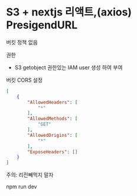 # S3 + nextjs 리액트,(axios) PresigendURL

버킷 정책 없음

권한
- S3 getobject 권한있는 IAM user 생성 하여 부여

버킷 CORS 설정
``` json
[
    {
        "AllowedHeaders": [
            "*"
        ],
        "AllowedMethods": [
            "GET"
        ],
        "AllowedOrigins": [
            "*"
        ],
        "ExposeHeaders": []
    }
]
```

주의: 리전빼먹지 말자

npm run dev
